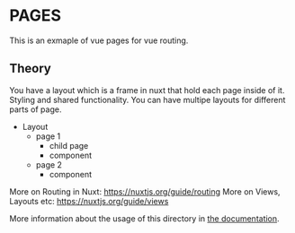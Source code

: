 # PAGES

This is an exmaple of vue pages for vue routing.

## Theory

You have a layout which is a frame in nuxt that hold each page inside of it. Styling and shared functionality. You can have multipe layouts for different parts of page.

* Layout
  * page 1 
    * child page
    * component
  * page 2
    * component

More on Routing in Nuxt: https://nuxtjs.org/guide/routing
More on Views, Layouts etc: https://nuxtjs.org/guide/views




More information about the usage of this directory in [the documentation](https://nuxtjs.org/guide/routing).

